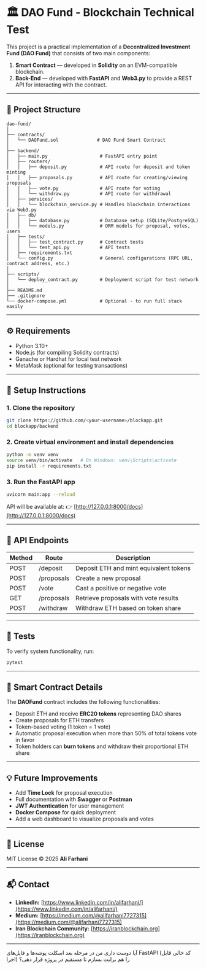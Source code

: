 # 🏛️ DAO Fund - Blockchain Technical Test

This project is a practical implementation of a **Decentralized Investment Fund (DAO Fund)** that consists of two main components:

1. **Smart Contract** — developed in **Solidity** on an EVM-compatible blockchain.
2. **Back-End** — developed with **FastAPI** and **Web3.py** to provide a REST API for interacting with the contract.

---

## 📁 Project Structure

```
dao-fund/
│
├── contracts/
│   └── DAOFund.sol              # DAO Fund Smart Contract
│
├── backend/
│   ├── main.py                   # FastAPI entry point
│   ├── routers/
│   │   ├── deposit.py            # API route for deposit and token minting
│   │   ├── proposals.py          # API route for creating/viewing proposals
│   │   ├── vote.py               # API route for voting
│   │   └── withdraw.py           # API route for withdrawal
│   ├── services/
│   │   └── blockchain_service.py # Handles blockchain interactions via Web3.py
│   ├── db/
│   │   ├── database.py           # Database setup (SQLite/PostgreSQL)
│   │   └── models.py             # ORM models for proposal, votes, users
│   ├── tests/
│   │   ├── test_contract.py      # Contract tests
│   │   └── test_api.py           # API tests
│   ├── requirements.txt
│   └── config.py                 # General configurations (RPC URL, contract address, etc.)
│
├── scripts/
│   └── deploy_contract.py        # Deployment script for test network
│
├── README.md
├── .gitignore
└── docker-compose.yml            # Optional - to run full stack easily
```

---

## ⚙️ Requirements

* Python 3.10+
* Node.js (for compiling Solidity contracts)
* Ganache or Hardhat for local test network
* MetaMask (optional for testing transactions)

---

## 🚀 Setup Instructions

### 1. Clone the repository

```bash
git clone https://github.com/<your-username>/blockapp.git
cd blockapp/backend
```

### 2. Create virtual environment and install dependencies

```bash
python -m venv venv
source venv/bin/activate   # On Windows: venv\Scripts\activate
pip install -r requirements.txt
```

### 3. Run the FastAPI app

```bash
uvicorn main:app --reload
```

API will be available at:
👉 [http://127.0.0.1:8000/docs](http://127.0.0.1:8000/docs)

---

## 🔗 API Endpoints

| Method | Route      | Description                            |
| ------ | ---------- | -------------------------------------- |
| POST   | /deposit   | Deposit ETH and mint equivalent tokens |
| POST   | /proposals | Create a new proposal                  |
| POST   | /vote      | Cast a positive or negative vote       |
| GET    | /proposals | Retrieve proposals with vote results   |
| POST   | /withdraw  | Withdraw ETH based on token share      |

---

## 🧪 Tests

To verify system functionality, run:

```bash
pytest
```

---

## 🧱 Smart Contract Details

The **DAOFund** contract includes the following functionalities:

* Deposit ETH and receive **ERC20 tokens** representing DAO shares
* Create proposals for ETH transfers
* Token-based voting (1 token = 1 vote)
* Automatic proposal execution when more than 50% of total tokens vote in favor
* Token holders can **burn tokens** and withdraw their proportional ETH share

---

## 💡 Future Improvements

* Add **Time Lock** for proposal execution
* Full documentation with **Swagger** or **Postman**
* **JWT Authentication** for user management
* **Docker Compose** for quick deployment
* Add a web dashboard to visualize proposals and votes

---

## 📄 License

MIT License © 2025 **Ali Farhani**

---

## 📬 Contact

* **LinkedIn:** [https://www.linkedin.com/in/alifarhani/](https://www.linkedin.com/in/alifarhani/)
* **Medium:** [https://medium.com/@alifarhani7727315](https://medium.com/@alifarhani7727315)
* **Iran Blockchain Community:** [https://iranblockchain.org](https://iranblockchain.org)

---

آیا دوست داری من در مرحله بعد اسکلت پوشه‌ها و فایل‌های FastAPI (کد خالی قابل اجرا) را هم برایت بسازم تا مستقیم در پروژه قرار دهی؟
